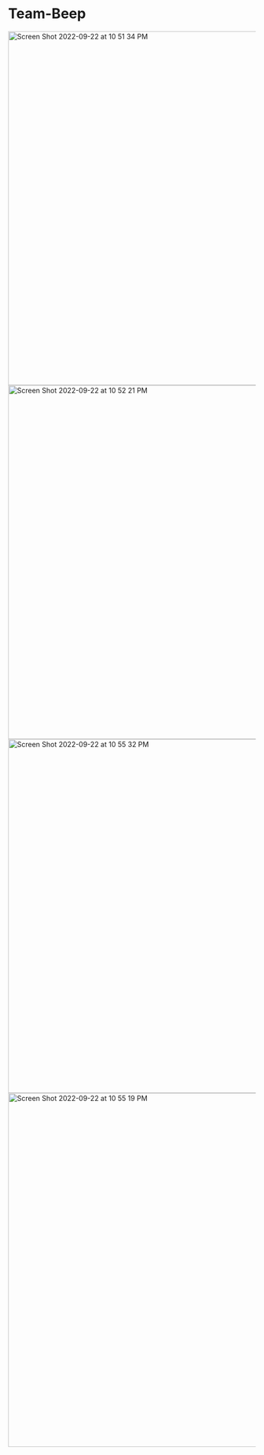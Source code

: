 # Team-Beep
<div>
  <img width="720" alt="Screen Shot 2022-09-22 at 10 51 34 PM" src="https://user-images.githubusercontent.com/100731419/191729688-e205e5d3-d6ae-4b6e-b506-a78ed447599e.png">
  <img width="720" alt="Screen Shot 2022-09-22 at 10 52 21 PM" src="https://user-images.githubusercontent.com/100731419/191729744-65d0dfdd-d303-4c5e-b298-a5f8eb755e98.png">
  <img width="720" alt="Screen Shot 2022-09-22 at 10 55 32 PM" src="https://user-images.githubusercontent.com/100731419/191729788-58ed93ba-a255-4a26-9e2f-bff20ad5bf3d.png">
  <img width="720" alt="Screen Shot 2022-09-22 at 10 55 19 PM" src="https://user-images.githubusercontent.com/100731419/191729756-da8cd636-8dee-4d86-8512-33ed25b678d2.png">
</div>


